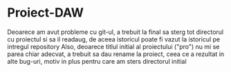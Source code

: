 # Proiect-DAW
Deoarece am avut probleme cu git-ul, a trebuit la final sa sterg tot directorul cu proiectul si sa il readaug, de aceea istoricul poate fi vazut la istoricul pe intregul repository
Also, deoarece titlul initial al proiectului ("pro") nu mi se parea chiar adecvat, a trebuit sa dau rename la proiect, ceea ce a rezultat in alte bug-uri, motiv in plus pentru care am sters directorul initial
